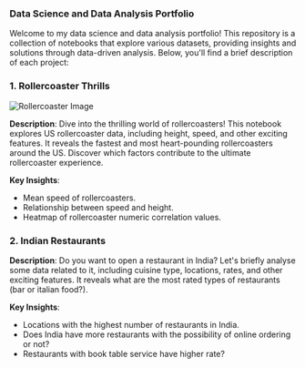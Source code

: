 ### Data Science and Data Analysis Portfolio

Welcome to my data science and data analysis portfolio! This repository is a collection of notebooks that explore various datasets, providing insights and solutions through data-driven analysis. Below, you'll find a brief description of each project:

### 1. Rollercoaster Thrills

![Rollercoaster Image](https://www.mtolympuspark.com/wp-content/uploads/2016/08/Mt.OlympusThemeParkHades360.jpg)

**Description**: Dive into the thrilling world of rollercoasters! This notebook explores US rollercoaster data, including height, speed, and other exciting features. It reveals the fastest and most heart-pounding rollercoasters around the US. Discover which factors contribute to the ultimate rollercoaster experience.

**Key Insights**:
- Mean speed of rollercoasters.
- Relationship between speed and height.
- Heatmap of rollercoaster numeric correlation values.


### 2. Indian Restaurants

**Description**: Do you want to open a restaurant in India? Let's briefly analyse some data related to it, including cuisine type, locations, rates, and other exciting features. It reveals what are the most rated types of restaurants (bar or italian food?). 

**Key Insights**:
- Locations with the highest number of restaurants in India.
- Does India have more restaurants with the possibility of online ordering or not?
- Restaurants with book table service have higher rate?